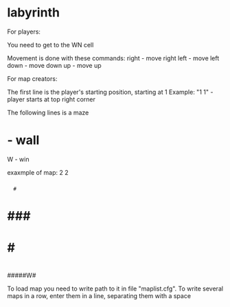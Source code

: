 # labyrinth

For players:

You need to get to the WN cell

Movement is done with these commands:
  right - move right
  left  - move left
  down  - move down
  up    - move up

For map creators:

The first line is the player's starting position, starting at 1
Example: "1 1" - player starts at top right corner 

The following lines is a maze
# - wall
W - win

exaxmple of map:
2 2
  #####
      #
# ### #
#   # #
# #####
#     #
#####W#

To load map you need to write path to it in file "maplist.cfg".
To write several maps in a row, enter them in a line, separating them with a space
